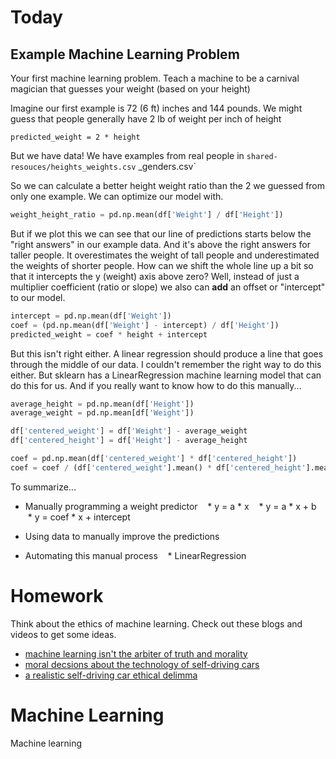 # Today

## Example Machine Learning Problem

Your first machine learning problem.
Teach a machine to be a carnival magician that guesses your weight (based on your height)

Imagine our first example is 72 (6 ft) inches and 144 pounds.
We might guess that people generally have 2 lb of weight per inch of height

`predicted_weight = 2 * height`

But we have data!
We have examples from real people in `shared-resouces/heights_weights.csv`
_genders.csv`

So we can calculate a better height weight ratio than the 2 we guessed from only one example.
We can optimize our model with.


```python
weight_height_ratio = pd.np.mean(df['Weight'] / df['Height'])
```



But if we plot this we can see that our line of predictions starts below the "right answers" in our example data.
And it's above the right answers for taller people.
It overestimates the weight of tall people and underestimated the weights of shorter people.
How can we shift the whole line up a bit so that it intercepts the y (weight) axis above zero?
Well, instead of just a multiplier coefficient (ratio or slope) we also can **add** an offset or "intercept" to our model.

```python
intercept = pd.np.mean(df['Weight'])
coef = (pd.np.mean(df['Weight'] - intercept) / df['Height'])
predicted_weight = coef * height + intercept
```

But this isn't right either.
A linear regression should produce a line that goes through the middle of our data.
I couldn't remember the right way to do this either.
But sklearn has a LinearRegression machine learning model that can do this for us.
And if you really want to know how to do this manually...


```python
average_height = pd.np.mean(df['Height'])
average_weight = pd.np.mean[df['Weight'])

df['centered_weight'] = df['Weight'] - average_weight
df['centered_height'] = df['Height'] - average_height

coef = pd.np.mean(df['centered_weight'] * df['centered_height'])
coef = coef / (df['centered_weight'].mean() * df['centered_height'].mean())

```


To summarize...


* Manually programming a weight predictor
    * y = a * x 
    * y = a * x + b
    * y = coef * x + intercept


* Using data to manually improve the predictions
* Automating this manual process
    * LinearRegression 
   
 


# Homework

Think about the ethics of machine learning.
Check out these blogs and videos to get some ideas.

* [machine learning isn't the arbiter of truth and morality](https://www.ted.com/talks/cathy_o_neil_the_era_of_blind_faith_in_big_data_must_end)
* [moral decsions about the technology of self-driving cars](https://www.ted.com/talks/iyad_rahwan_what_moral_decisions_should_driverless_cars_make)
* [a realistic self-driving car ethical delimma](https://youtu.be/ixIoDYVfKA0)

# Machine Learning

Machine learning
